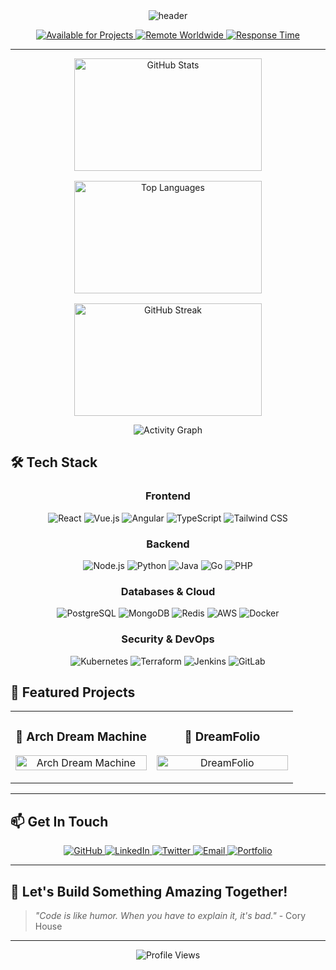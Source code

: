 <div align="center">
  <img src="https://capsule-render.vercel.app/api?type=waving&color=0:87ceeb,50:87cefa,100:b0e0e6&height=200&section=header&text=%F0%93%82%80%20DreamCoder08%20%F0%93%82%80&fontSize=50&fontColor=ffffff&animation=twinkling&fontAlignY=35&stroke=ffffff&strokeWidth=1" alt="header"/>
</div>

<p align="center">
  <a href="https://github.com/dreamcoder08">
    <img src="https://img.shields.io/badge/Available%20for%20Projects-98D8C8?style=for-the-badge&labelColor=F8F9FA&logo=github&logoColor=2D3748" alt="Available for Projects"/>
  </a>
  <a href="https://github.com/dreamcoder08">
    <img src="https://img.shields.io/badge/Remote%20Worldwide-B8E6B8?style=for-the-badge&labelColor=F8F9FA&logo=globe&logoColor=2D3748" alt="Remote Worldwide"/>
  </a>
  <a href="https://github.com/dreamcoder08">
    <img src="https://img.shields.io/badge/Response%20Time%3A%20~2hrs-FFB6C1?style=for-the-badge&labelColor=F8F9FA&logo=clock&logoColor=2D3748" alt="Response Time"/>
  </a>
</p>

---
<div align="center">

<!-- Primera fila: 3 estadísticas principales en una sola fila -->
<p align="center" style="display: flex; justify-content: center; gap: 16px; flex-wrap: wrap;">
  <img src="https://github-readme-stats.vercel.app/api?username=Albert-fer02&show_icons=true&hide_border=true&bg_color=1a1a2e&title_color=8fd6ff&text_color=FFFFFF&icon_color=d4af37&count_private=true&card_width=300" alt="GitHub Stats" width="300" height="180"/>
  <img src="https://github-readme-stats.vercel.app/api/top-langs/?username=Albert-fer02&layout=compact&hide_border=true&bg_color=1a1a2e&title_color=8fd6ff&text_color=FFFFFF&card_width=300" alt="Top Languages" width="300" height="180"/>
  <img src="https://streak-stats.demolab.com/?user=Albert-fer02&hide_border=true&background=1a1a2e&stroke=FFFFFF&ring=8fd6ff&fire=d4af37&currStreakNum=8fd6ff&sideNums=FFFFFF&currStreakLabel=d4af37&sideLabels=8fd6ff&dates=FFFFFF&card_width=300" alt="GitHub Streak" width="300" height="180"/>
</p>

<!-- Segunda fila: Activity Graph solo -->
<p align="center">
  <img src="https://github-readme-activity-graph.vercel.app/graph?username=Albert-fer02&custom_title=Contribution%20Activity&bg_color=1a1a2e&color=FFFFFF&line=8fd6ff&point=d4af37&area_color=8fd6ff&area=true&hide_border=true" alt="Activity Graph" />
</p>

</div>

## 🛠️ **Tech Stack**

<div align="center">

### **Frontend**
<p>
  <img src="https://img.shields.io/badge/React-CAF0F8?style=for-the-badge&logo=react&logoColor=61DAFB" alt="React"/>
  <img src="https://img.shields.io/badge/Vue.js-E0F7FA?style=for-the-badge&logo=vue.js&logoColor=4FC08D" alt="Vue.js"/>
  <img src="https://img.shields.io/badge/Angular-FFD6E0?style=for-the-badge&logo=angular&logoColor=DD0031" alt="Angular"/>
  <img src="https://img.shields.io/badge/TypeScript-BFD7ED?style=for-the-badge&logo=typescript&logoColor=007ACC" alt="TypeScript"/>
  <img src="https://img.shields.io/badge/Tailwind_CSS-B8FFF9?style=for-the-badge&logo=tailwind-css&logoColor=38B2AC" alt="Tailwind CSS"/>
</p>

### **Backend**
<p>
  <img src="https://img.shields.io/badge/Node.js-D4F8E8?style=for-the-badge&logo=node.js&logoColor=43853D" alt="Node.js"/>
  <img src="https://img.shields.io/badge/Python-E3EFFF?style=for-the-badge&logo=python&logoColor=3776AB" alt="Python"/>
  <img src="https://img.shields.io/badge/Java-FFE5B4?style=for-the-badge&logo=openjdk&logoColor=ED8B00" alt="Java"/>
  <img src="https://img.shields.io/badge/Go-B8E0FF?style=for-the-badge&logo=go&logoColor=00ADD8" alt="Go"/>
  <img src="https://img.shields.io/badge/PHP-E5D4ED?style=for-the-badge&logo=php&logoColor=777BB4" alt="PHP"/>
</p>

### **Databases & Cloud**
<p>
  <img src="https://img.shields.io/badge/PostgreSQL-D6E6F2?style=for-the-badge&logo=postgresql&logoColor=316192" alt="PostgreSQL"/>
  <img src="https://img.shields.io/badge/MongoDB-D4F5E9?style=for-the-badge&logo=mongodb&logoColor=4EA94B" alt="MongoDB"/>
  <img src="https://img.shields.io/badge/Redis-FFD6D6?style=for-the-badge&logo=redis&logoColor=DC382D" alt="Redis"/>
  <img src="https://img.shields.io/badge/AWS-FFF5D6?style=for-the-badge&logo=amazon-aws&logoColor=FF9900" alt="AWS"/>
  <img src="https://img.shields.io/badge/Docker-D6F6FF?style=for-the-badge&logo=docker&logoColor=2CA5E0" alt="Docker"/>
</p>

### **Security & DevOps**
<p>
  <img src="https://img.shields.io/badge/Kubernetes-D6E6FF?style=for-the-badge&logo=kubernetes&logoColor=326CE5" alt="Kubernetes"/>
  <img src="https://img.shields.io/badge/Terraform-E6D6F2?style=for-the-badge&logo=terraform&logoColor=7B42BC" alt="Terraform"/>
  <img src="https://img.shields.io/badge/Jenkins-FFE0D6?style=for-the-badge&logo=Jenkins&logoColor=D24939" alt="Jenkins"/>
  <img src="https://img.shields.io/badge/GitLab-E6D6F2?style=for-the-badge&logo=gitlab&logoColor=330F63" alt="GitLab"/>
</p>

</div>


## 🚀 **Featured Projects**

<table>
  <tr>
    <td width="50%">
      <h3 align="center">🐧 Arch Dream Machine</h3>
      <p align="center">
        <a href="https://github.com/Albert-fer02/arch-dream-machine" target="_blank">
          <img src="https://github-readme-stats.vercel.app/api/pin/?username=Albert-fer02&repo=arch-dream-machine&theme=radical&hide_border=true&bg_color=0D1117&title_color=00BFFF&text_color=FFFFFF" width="100%" alt="Arch Dream Machine"/>
        </a>
      </p>
    </td>
    <td width="50%">
      <h3 align="center">🎨 DreamFolio</h3>
      <p align="center">
        <a href="https://github.com/Albert-fer02/DreamFolio" target="_blank">
          <img src="https://github-readme-stats.vercel.app/api/pin/?username=Albert-fer02&repo=DreamFolio&theme=radical&hide_border=true&bg_color=0D1117&title_color=00BFFF&text_color=FFFFFF" width="100%" alt="DreamFolio"/>
        </a>
      </p>
    </td>
  </tr>
</table>

---

## 📫 **Get In Touch**

<p align="center">
  <a href="https://github.com/Albert-fer02/">
    <img src="https://img.shields.io/badge/GitHub-b8c6db?style=for-the-badge&logo=github&logoColor=23272e" alt="GitHub"/>
  </a>
  <a href="https://linkedin.com/in/dreamcoder08">
    <img src="https://img.shields.io/badge/LinkedIn-cce2f7?style=for-the-badge&logo=linkedin&logoColor=0077B5" alt="LinkedIn"/>
  </a>
  <a href="https://twitter.com/dreamcoder08">
    <img src="https://img.shields.io/badge/Twitter-d6eaff?style=for-the-badge&logo=twitter&logoColor=1DA1F2" alt="Twitter"/>
  </a>
  <a href="mailto:contact@dreamcoder08.dev">
    <img src="https://img.shields.io/badge/Email-f7d6d6?style=for-the-badge&logo=gmail&logoColor=D14836" alt="Email"/>
  </a>
  <a href="https://dreamcoder08.dev">
    <img src="https://img.shields.io/badge/Portfolio-ffe0d6?style=for-the-badge&logo=todoist&logoColor=FF5722" alt="Portfolio"/>
  </a>
</p>

---

## 🎉 **Let's Build Something Amazing Together!**

> *"Code is like humor. When you have to explain it, it's bad."* - Cory House

---

<div align="center">
  <img src="https://komarev.com/ghpvc/?username=Albert-fer02&style=flat-square&color=00BFFF" alt="Profile Views"/>
</div>

</div>
